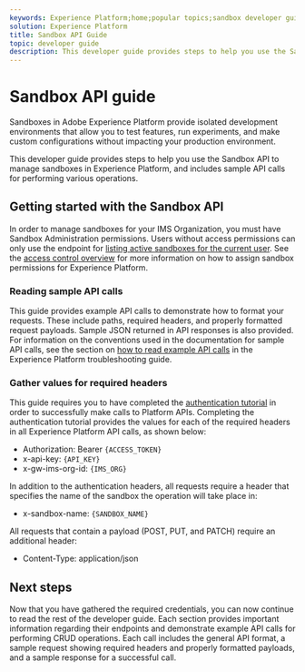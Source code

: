 ```yaml
---
keywords: Experience Platform;home;popular topics;sandbox developer guide
solution: Experience Platform
title: Sandbox API Guide
topic: developer guide
description: This developer guide provides steps to help you use the Sandbox API to manage sandboxes in Experience Platform, and includes sample API calls for performing various operations.
---
```


# Sandbox API guide

Sandboxes in Adobe Experience Platform provide isolated development environments that allow you to test features, run experiments, and make custom configurations without impacting your production environment.

This developer guide provides steps to help you use the Sandbox API to manage sandboxes in Experience Platform, and includes sample API calls for performing various operations.

## Getting started with the Sandbox API

In order to manage sandboxes for your IMS Organization, you must have Sandbox Administration permissions. Users without access permissions can only use the endpoint for [listing active sandboxes for the current user](./list-active-sandboxes.md). See the [access control overview](../../access-control/home.md) for more information on how to assign sandbox permissions for Experience Platform. 

### Reading sample API calls

This guide provides example API calls to demonstrate how to format your requests. These include paths, required headers, and properly formatted request payloads. Sample JSON returned in API responses is also provided. For information on the conventions used in the documentation for sample API calls, see the section on [how to read example API calls](../../landing/troubleshooting.md#how-do-i-format-an-api-request) in the Experience Platform troubleshooting guide.

### Gather values for required headers

This guide requires you to have completed the [authentication tutorial](https://www.adobe.com/go/platform-api-authentication-en) in order to successfully make calls to Platform APIs. Completing the authentication tutorial provides the values for each of the required headers in all Experience Platform API calls, as shown below:

* Authorization: Bearer `{ACCESS_TOKEN}`
* x-api-key: `{API_KEY}`
* x-gw-ims-org-id: `{IMS_ORG}`

In addition to the authentication headers, all requests require a header that specifies the name of the sandbox the operation will take place in:

* x-sandbox-name: `{SANDBOX_NAME}`

All requests that contain a payload (POST, PUT, and PATCH) require an additional header:

* Content-Type: application/json

## Next steps

Now that you have gathered the required credentials, you can now continue to read the rest of the developer guide. Each section provides important information regarding their endpoints and demonstrate example API calls for performing CRUD operations. Each call includes the general API format, a sample request showing required headers and properly formatted payloads, and a sample response for a successful call.